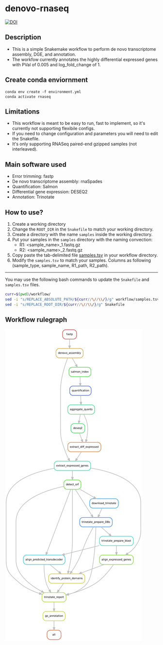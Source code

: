 # denovo-rnaseq

[![DOI](https://zenodo.org/badge/504349720.svg)](https://zenodo.org/badge/latestdoi/504349720)

## Description
- This is a simple Snakemake workflow to perform de novo transcriptome assembly, DGE, and annotation.
- The workfow currently annotates the highly differential expressed genes with PVal of 0.005 and log_fold_change of 1.

## Create conda enviornment

```
conda env create -f environment.yml
conda activate rnaseq
```

## Limitations
- This workflow is meant to be easy to run, fast to implement, so it's currently not supporting flexibile configs.
- If you need to change configuration and parameters you will need to edit the Snakefile.
- It's only supporting RNASeq paired-end gzipped samples (not interleaved).

## Main software used
- Error trimming: fastp
- De novo transcriptome assembly: rnaSpades
- Quantification: Salmon
- Differential gene expression: DESEQ2
- Annotation: Trinotate

## How to use?

1. Create a working directory
2. Change the `ROOT_DIR` in the `Snakefile` to match your working directory.
3. Create a directory with the name `samples` inside the working directory.
4. Put your samples in the `samples` directory with the naming convection:
    - R1: <sample_name>_1.fastq.gz
    - R2: <sample_name>_2.fastq.gz
5. Copy paste the tab-delimited file [samples.tsv](workflow/samples.tsv) in your workflow directory.
6. Modify the `samples.tsv` to match your samples. Columns as following (sample_type, sample_name, R1_path, R2_path).

---

You may use the following bash commands to update the `Snakefile` and `samples.tsv` files.
```bash
curr=$(pwd)/workflow/
sed -i "s/REPLACE_ABSOLUTE_PATH/${curr//\//\\/}/g" workflow/samples.tsv
sed -i "s/REPLACE_ROOT_DIR/${curr//\//\\/}/g" Snakefile
```


## Workflow rulegraph

![](rulegraph.png?raw=true)

